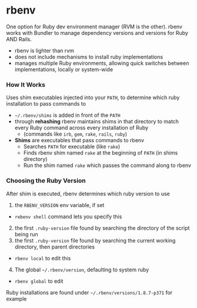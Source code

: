 # rbenv
One option for Ruby dev environment manager (RVM is the other). rbenv works with Bundler to manage dependency versions and versions for Ruby AND Rails.
- rbenv is lighter than rvm
- does not include mechanisms to install ruby implementations
- manages multiple Ruby environments, allowing quick switches between implementations, locally or system-wide

### How It Works
Uses shim executables injected into your `PATH`, to determine which ruby installation to pass commands to
- `~/.rbenv/shims` is added in front of the `PATH`
- through **rehashing** rbenv maintains shims in that directory to match every Ruby command across every installation of Ruby
  - (commands like `irb`, `gem`, `rake`, `rails`, `ruby`)
- **Shims** are executables that pass commands to rbenv
  - Searches `PATH` for executable (like `rake`)
  - Finds rbenv shim named `rake` at the beginning of `PATH` (in shims directory)
  - Run the shim named `rake` which passes the command along to rbenv

### Choosing the Ruby Version
After shim is executed, rbenv determines which ruby version to use
1. the `RBENV_VERSION` env variable, if set
  - `rebenv shell` command lets you specify this
2. the first `.ruby-version` file found by searching the directory of the script being run
3. the first `.ruby-version` file found by searching the current working directory, then parent directories
  - `rbenv local` to edit this
4. The global `~/.rbenv/version`, defaulting to system ruby
  - `rbenv global` to edit

Ruby installations are found under `~/.rbenv/versions/1.8.7-p371` for example
